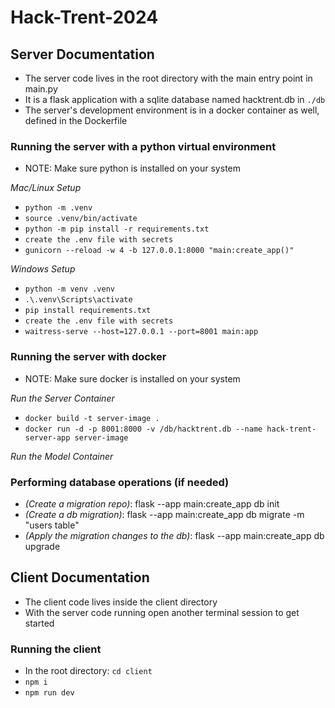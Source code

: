 # Hack-Trent-2024

## Server Documentation

* The server code lives in the root directory with the main entry point in main.py
* It is a flask application with a sqlite database named hacktrent.db in `./db`
* The server's development environment is in a docker container as well, defined in the Dockerfile

### Running the server with a python virtual environment

* NOTE: Make sure python is installed on your system

*Mac/Linux Setup*

- `python -m .venv`
- `source .venv/bin/activate`
- `python -m pip install -r requirements.txt`
- `create the .env file with secrets`
- `gunicorn --reload -w 4 -b 127.0.0.1:8000 "main:create_app()"`

*Windows Setup*

- `python -m venv .venv`
- `.\.venv\Scripts\activate`
- `pip install requirements.txt`
- `create the .env file with secrets`
- `waitress-serve --host=127.0.0.1 --port=8001 main:app`

### Running the server with docker

* NOTE: Make sure docker is installed on your system

*Run the Server Container*

- `docker build -t server-image .`
- `docker run -d -p 8001:8000 -v /db/hacktrent.db --name hack-trent-server-app server-image`

*Run the Model Container*

### Performing database operations (if needed)

- *(Create a migration repo)*: flask --app main:create_app db init
- *(Create a db migration)*: flask --app main:create_app db migrate -m "users table"
- *(Apply the migration changes to the db)*: flask --app main:create_app db upgrade

## Client Documentation

* The client code lives inside the client directory
* With the server code running open another terminal session to get started

### Running the client

- In the root directory: `cd client`
- `npm i`
- `npm run dev`